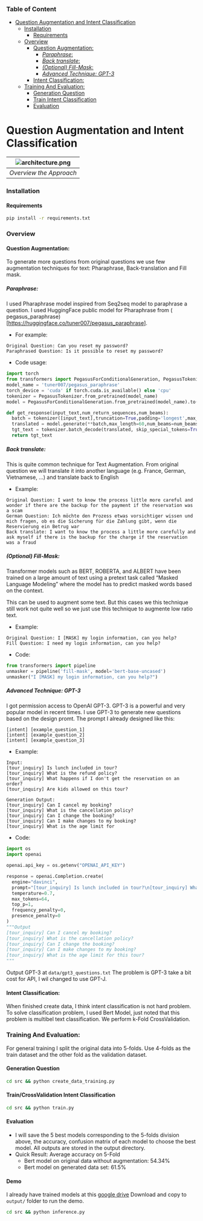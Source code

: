 ### Table of Content



- [Question Augmentation and Intent Classification](#question-augmentation-and-intent-classification)
    - [Installation](#installation)
      - [Requirements](#requirements)
    - [Overview](#overview)
      - [Question Augmentation:](#question-augmentation)
        - [_Paraphrase_:](#paraphrase)
        - [_Back translate_:](#back-translate)
        - [_(Optional) Fill-Mask_:](#fill-mask)
        - [_Advanced Technique: GPT-3_](#advanced-technique-gpt-3)
      - [Intent Classification:](#intent-classification)
    - [Training And Evaluation:](#training-and-evaluation)
      - [Generation Question](#generation-question)
      - [Train Intent Classification](#train-intent-classification)
      - [Evaluation](#evaluation)



# Question Augmentation and Intent Classification


| ![architecture.png](https://user-images.githubusercontent.com/28798474/124345446-1cbb9480-dc03-11eb-96e7-edf4d76d2c60.png) |
|:--:|
| *Overview the Approach*|

### Installation
#### Requirements
```sh
pip install -r requirements.txt
```
#### 

### Overview
#### Question Augmentation: 
To generate more questions from original questions we use few augmentation techniques for text: Pharaphrase, Back-translation and Fill mask. 

##### _Paraphrase_:

I used Pharaphrase model inspired from Seq2seq model to paraphrase a question. I used HuggingFace public model for Pharaphrase from (
pegasus_paraphrase)[https://huggingface.co/tuner007/pegasus_paraphrase].

- For example: 
```
Original Question: Can you reset my password?
Paraphrased Question: Is it possible to reset my password?
```

- Code usage:
```python
import torch
from transformers import PegasusForConditionalGeneration, PegasusTokenizer
model_name = 'tuner007/pegasus_paraphrase'
torch_device = 'cuda' if torch.cuda.is_available() else 'cpu'
tokenizer = PegasusTokenizer.from_pretrained(model_name)
model = PegasusForConditionalGeneration.from_pretrained(model_name).to(torch_device)

def get_response(input_text,num_return_sequences,num_beams):
  batch = tokenizer([input_text],truncation=True,padding='longest',max_length=60, return_tensors="pt").to(torch_device)
  translated = model.generate(**batch,max_length=60,num_beams=num_beams, num_return_sequences=num_return_sequences, temperature=1.5)
  tgt_text = tokenizer.batch_decode(translated, skip_special_tokens=True)
  return tgt_text
```

##### _Back translate_:
This is quite common technique for Text Augmentation. From original question we will translate it into another language (e.g. France, German, Vietnamese, ...) and translate back to English
- Example: 
```
Original Question: I want to know the process little more careful and wonder if there are the backup for the payment if the reservation was a scam
German Question: Ich möchte den Prozess etwas vorsichtiger wissen und mich fragen, ob es die Sicherung für die Zahlung gibt, wenn die Reservierung ein Betrug war
Back translate: I want to know the process a little more carefully and ask myself if there is the backup for the charge if the reservation was a fraud
```

##### _(Optional) Fill-Mask_:
Transformer models such as BERT, ROBERTA, and ALBERT have been trained on a large amount of text using a pretext task called “Masked Language Modeling” where the model has to predict masked words based on the context.

This can be used to augment some text. But this cases we this technique still work not quite well so we just use this technique to augmente low ratio text.

- Example:
```
Original Question: I [MASK] my login information, can you help?
Fill Question: I need my login information, can you help?
```
- Code:
```python
from transformers import pipeline
unmasker = pipeline('fill-mask', model='bert-base-uncased')
unmasker("I [MASK] my login information, can you help?")
```

##### _Advanced Technique: GPT-3_
I got permission access to OpenAI GPT-3. GPT-3 is a powerful and very popular model in recent times. I use GPT-3 to generate new questions based on the design promt. The prompt I already designed like this: 
```
[intent] [example_question_1]
[intent] [example_question_2]
[intent] [example_question_3]
```
- Example: 
```
Input: 
[tour_inquiry] Is lunch included in tour?
[tour_inquiry] What is the refund policy?
[tour_inquiry] What happens if I don't get the reservation on an order?
[tour_inquiry] Are kids allowed on this tour?

Generation Output:
[tour_inquiry] Can I cancel my booking?
[tour_inquiry] What is the cancellation policy?
[tour_inquiry] Can I change the booking?
[tour_inquiry] Can I make changes to my booking?
[tour_inquiry] What is the age limit for
```
- Code:
```python
import os
import openai

openai.api_key = os.getenv("OPENAI_API_KEY")

response = openai.Completion.create(
  engine="davinci",
  prompt="[tour_inquiry] Is lunch included in tour?\n[tour_inquiry] What is the refund policy?\n[tour_inquiry] What happens if I don't get the reservation on an order?\n[tour_inquiry] Are kids allowed on this tour?\n[tour_inquiry] Can I cancel my booking?\n[tour_inquiry] What is the cancellation policy?\n[tour_inquiry] Can I change the booking?\n[tour_inquiry] Can I make changes to my booking?\n[tour_inquiry] What is the age limit for",
  temperature=0.7,
  max_tokens=64,
  top_p=1,
  frequency_penalty=0,
  presence_penalty=0
)
"""Output
[tour_inquiry] Can I cancel my booking?
[tour_inquiry] What is the cancellation policy?
[tour_inquiry] Can I change the booking?
[tour_inquiry] Can I make changes to my booking?
[tour_inquiry] What is the age limit for this tour?
"""

```
Output GPT-3 at `data/gpt3_questions.txt` The problem is GPT-3 take a bit cost for API, I wil changed to use GPT-J.
#### Intent Classification:

When finished create data, I think intent classification is not hard problem. To solve classification problem, I used Bert Model, just noted that this problem is multibel text classification. We perform k-Fold CrossValidation. 

### Training And Evaluation:
For general training I split the original data into 5-folds. Use 4-folds as the train dataset and the other fold as the validation dataset.

#### Generation Question
```sh
cd src && python create_data_training.py
```

#### Train/CrossValidation Intent Classification
```sh
cd src && python train.py
```

#### Evaluation

* I will save the 5 best models corresponding to the 5-folds division above, the accuracy, confusion matrix of each model to choose the best model.
All outputs are stored in the output directory.
* Quick Result: Average accuracy on 5-Fold
    - Bert model on original data without augmentation: 54.34%
    - Bert model on generated data set: 61.5% 
#### Demo 
I already have trained models at this [google drive](https://drive.google.com/file/d/156IPrU6X-RsrJ-8h_ZK5PTYNIKO348zm/view?usp=sharing)
Download and copy to `output/` folder to run the demo.
```sh
cd src && python inference.py
```
